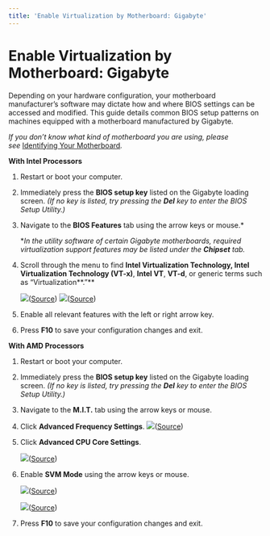 ```yaml
---
title: 'Enable Virtualization by Motherboard: Gigabyte'
---
```


# Enable Virtualization by Motherboard: Gigabyte

Depending on your hardware configuration, your motherboard manufacturer’s software may dictate how and where BIOS
settings can be accessed and modified. This guide details common BIOS setup patterns on machines equipped with a
motherboard manufactured by Gigabyte.

*If you don’t know what kind of motherboard you are using, please
see* [Identifying Your Motherboard](https://support.salad.com/article/280-identifying-your-motherboard)_._

**With Intel Processors**

1. Restart or boot your computer.
2. Immediately press the **BIOS setup key** listed on the Gigabyte loading screen. _(If no key is listed, try pressing
   the **Del** key to enter the BIOS Setup Utility.)_
3. Navigate to the **BIOS Features** tab using the arrow keys or mouse.\*

   \*_In the utility software of certain Gigabyte motherboards, required virtualization support features may be listed
   under the **Chipset** tab._

4. Scroll through the menu to find **Intel Virtualization Technology, Intel Virtualization Technology (VT-x)**, **Intel
   VT**, **VT-d**, or generic terms such as “Virtualization\*\*.”\*\*

   ![](https://s3.amazonaws.com/helpscout.net/docs/assets/615b47bfca9e0011a4434693/images/635185b5927a2c1634dfc48d/file-pNzBMkhpwM.png)([Source](https://www.ldplayer.net/blog/enable-virtualization-technology-on-gigabyte-computer-and-motherboard.html))
   ![](https://s3.amazonaws.com/helpscout.net/docs/assets/615b47bfca9e0011a4434693/images/635185d49471985a5ac54164/file-ADVyjoT4WG.png)([Source](https://www.ldplayer.net/blog/enable-virtualization-technology-on-gigabyte-computer-and-motherboard.html))

5. Enable all relevant features with the left or right arrow key.
6. Press **F10** to save your configuration changes and exit.

**With AMD Processors**

1. Restart or boot your computer.
2. Immediately press the **BIOS setup key** listed on the Gigabyte loading screen. _(If no key is listed, try pressing
   the **Del** key to enter the BIOS Setup Utility.)_
3. Navigate to the **M.I.T.** tab using the arrow keys or mouse.
4. Click **Advanced Frequency Settings**.
   ![](https://s3.amazonaws.com/helpscout.net/docs/assets/615b47bfca9e0011a4434693/images/63518640de258f5018eb6331/file-QALmYtdWXh.png)([Source](https://www.ldplayer.net/blog/enable-virtualization-technology-on-gigabyte-computer-and-motherboard.html))
5. Click **Advanced CPU Core Settings**.

   ![](https://s3.amazonaws.com/helpscout.net/docs/assets/615b47bfca9e0011a4434693/images/63518662927a2c1634dfc48f/file-Jc4Dg76gZJ.png)([Source](https://www.ldplayer.net/blog/enable-virtualization-technology-on-gigabyte-computer-and-motherboard.html))

6. Enable **SVM Mode** using the arrow keys or mouse.

   ![](https://s3.amazonaws.com/helpscout.net/docs/assets/615b47bfca9e0011a4434693/images/63518681de258f5018eb6334/file-AchMg0DdF0.png)([Source](https://www.ldplayer.net/blog/enable-virtualization-technology-on-gigabyte-computer-and-motherboard.html))

   ![](https://s3.amazonaws.com/helpscout.net/docs/assets/615b47bfca9e0011a4434693/images/635187b4de258f5018eb633f/file-BwFwge77dy.png)([Source](https://www.ldplayer.net/blog/enable-virtualization-technology-on-gigabyte-computer-and-motherboard.html))

7. Press **F10** to save your configuration changes and exit.
